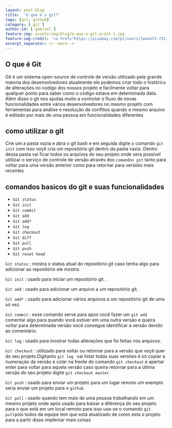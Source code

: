 ```yaml
---
layout: post-blog
title:  'O que é o git?'
tags: [git, github]
category: [ git ]
author-id: [ gabriel ]
feature-img: assets/img/blog/o-que-e-git-print-1.jpg
feature-img-credit: '<a href="https://pixabay.com/pt/users/lmonk72-731125/" target="_blank">Lmonk72</a>'
excerpt_separator: <!--more-->
---
```


## O que é Git

Git é um sistema open-source de controle de versão utilizado pela grande maioria dos desenvolvedores atualmente ele podemos criar todo o histórico de alterações no codigo dos nossos projeto e facilmente voltar para qualquer ponto para saber como o código estava em determinada data.
Além disso o git nos ajudaa muito a controlar o fluxo de novas funcionalidades entre vários desenvolvedores no mesmo projeto com ferramentas para análise e resolução de conflitos quando o mesmo arquivo é editado por mais de uma pessoa em funcionalidades diferentes

## como utilizar o git
Crie um a pasta vazia e abra o git bash e em seguida digite o comando `git init` com isso voçê cria um repositório git dentro da pasta vazia .Dentro dessa pasta vai ficar todos os arquivos do seu projeto onde sera possível utlilizar o serviço de controle de versão através dos `comandos git` tanto para voltar para uma versão anterior como para retornar para versões mais recentes

## comandos basicos do git e suas funcionalidades
- `Git status` 
- `Git init`
- `Git commit` 
- `Git add`
- `Git add*`
- `Git log`
- `Git checkout `
- `Git diff`
- `Git pull`
- `Git push`
- `Git reset head`


`Git status` : mostra o status atual do repositório git caso tenha algo para adicionar ao repositório ele mostra.

`Git init` : usado para iniciar um repositório git .

`Git add` :  usado para adicionar um arquivo a um repositório git.

`Git add*` : usado para adicionar vários arquivos a um repositório git de uma só vez.

`Git commit` : esse comando serve para  apos você fazer um `git add` comentar algo para quando você estiver em uma outra versão e queira voltar para determinada versão você consegue identificar a versão devido ao comentário.

`Git log` : usado para mostrar todas alterações que foi feitas nos arquivos.

`Git checkout` : utilizado para voltar ou retornar para a versão que voçê quer do seu projeto.Digitanto `git log ` vai listar todas suas versões é só copiar a numeração da versão e colar na frente do comando `git checkout` e apertar enter para voltar para aquela versão caso queira retornar para a última versão do seu projeto digite `git checkout master`.

`Git push` : usado para enviar um projeto para um lugar remoto um exemplo seria enviar um projeto para o `github`

`Git pull` : usado quando tem mais de uma pessoa trabalhando em um mesmo projeto onde após  usado para baixar a diferença do seu projeto para o que está em um local remoto para isso usa-se o comando `git pull`pois todos da equipe tem que está atualizado de como esta o projeto para a partir  disso implentar mais coisas










